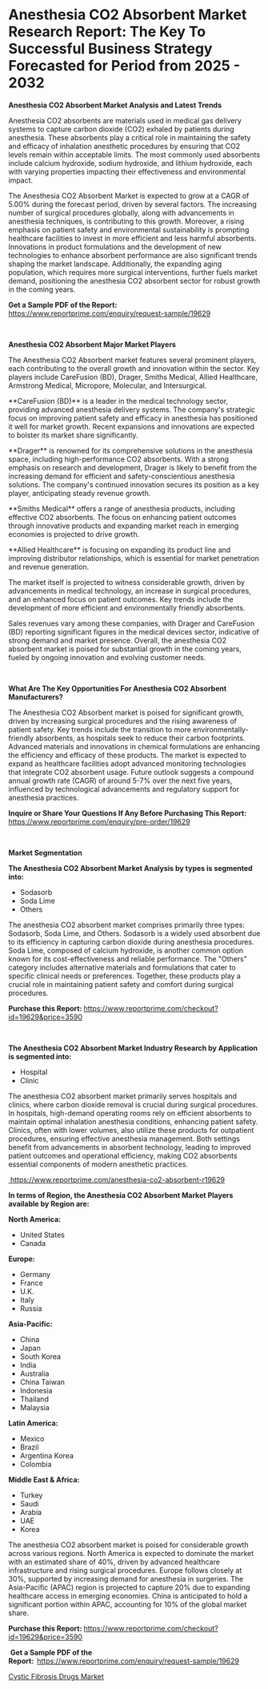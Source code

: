 <p><h1>Anesthesia CO2 Absorbent Market Research Report: The Key To Successful Business Strategy Forecasted for Period from 2025 - 2032</h1></p><p><strong>Anesthesia CO2 Absorbent Market Analysis and Latest Trends</strong></p>
<p><p>Anesthesia CO2 absorbents are materials used in medical gas delivery systems to capture carbon dioxide (CO2) exhaled by patients during anesthesia. These absorbents play a critical role in maintaining the safety and efficacy of inhalation anesthetic procedures by ensuring that CO2 levels remain within acceptable limits. The most commonly used absorbents include calcium hydroxide, sodium hydroxide, and lithium hydroxide, each with varying properties impacting their effectiveness and environmental impact.</p><p>The Anesthesia CO2 Absorbent Market is expected to grow at a CAGR of 5.00% during the forecast period, driven by several factors. The increasing number of surgical procedures globally, along with advancements in anesthesia techniques, is contributing to this growth. Moreover, a rising emphasis on patient safety and environmental sustainability is prompting healthcare facilities to invest in more efficient and less harmful absorbents. Innovations in product formulations and the development of new technologies to enhance absorbent performance are also significant trends shaping the market landscape. Additionally, the expanding aging population, which requires more surgical interventions, further fuels market demand, positioning the anesthesia CO2 absorbent sector for robust growth in the coming years.</p></p>
<p><strong>Get a Sample PDF of the Report:&nbsp;</strong> <a href="https://www.reportprime.com/enquiry/request-sample/19629?utm_campaign=2782&utm_medium=2&utm_source=Github&utm_content=ia&utm_term=20032025&utm_id=anesthesia-co2-absorbent">https://www.reportprime.com/enquiry/request-sample/19629</a></p>
<p>&nbsp;</p>
<p><strong>Anesthesia CO2 Absorbent Major Market Players</strong></p>
<p><p>The Anesthesia CO2 Absorbent market features several prominent players, each contributing to the overall growth and innovation within the sector. Key players include CareFusion (BD), Drager, Smiths Medical, Allied Healthcare, Armstrong Medical, Micropore, Molecular, and Intersurgical.</p><p>**CareFusion (BD)** is a leader in the medical technology sector, providing advanced anesthesia delivery systems. The company's strategic focus on improving patient safety and efficacy in anesthesia has positioned it well for market growth. Recent expansions and innovations are expected to bolster its market share significantly.</p><p>**Drager** is renowned for its comprehensive solutions in the anesthesia space, including high-performance CO2 absorbents. With a strong emphasis on research and development, Drager is likely to benefit from the increasing demand for efficient and safety-conscientious anesthesia solutions. The company's continued innovation secures its position as a key player, anticipating steady revenue growth.</p><p>**Smiths Medical** offers a range of anesthesia products, including effective CO2 absorbents. The focus on enhancing patient outcomes through innovative products and expanding market reach in emerging economies is projected to drive growth. </p><p>**Allied Healthcare** is focusing on expanding its product line and improving distributor relationships, which is essential for market penetration and revenue generation. </p><p>The market itself is projected to witness considerable growth, driven by advancements in medical technology, an increase in surgical procedures, and an enhanced focus on patient outcomes. Key trends include the development of more efficient and environmentally friendly absorbents. </p><p>Sales revenues vary among these companies, with Drager and CareFusion (BD) reporting significant figures in the medical devices sector, indicative of strong demand and market presence. Overall, the anesthesia CO2 absorbent market is poised for substantial growth in the coming years, fueled by ongoing innovation and evolving customer needs.</p></p>
<p>&nbsp;</p>
<p><strong>What Are The Key Opportunities For Anesthesia CO2 Absorbent Manufacturers?</strong></p>
<p><p>The Anesthesia CO2 Absorbent market is poised for significant growth, driven by increasing surgical procedures and the rising awareness of patient safety. Key trends include the transition to more environmentally-friendly absorbents, as hospitals seek to reduce their carbon footprints. Advanced materials and innovations in chemical formulations are enhancing the efficiency and efficacy of these products. The market is expected to expand as healthcare facilities adopt advanced monitoring technologies that integrate CO2 absorbent usage. Future outlook suggests a compound annual growth rate (CAGR) of around 5-7% over the next five years, influenced by technological advancements and regulatory support for anesthesia practices.</p></p>
<p><strong>Inquire or Share Your Questions If Any Before Purchasing This Report:</strong> <a href="https://www.reportprime.com/enquiry/pre-order/19629?utm_campaign=2782&utm_medium=2&utm_source=Github&utm_content=ia&utm_term=20032025&utm_id=anesthesia-co2-absorbent">https://www.reportprime.com/enquiry/pre-order/19629</a></p>
<p>&nbsp;</p>
<p><strong>Market Segmentation</strong></p>
<p><strong>The Anesthesia CO2 Absorbent Market Analysis by types is segmented into:</strong></p>
<p><ul><li>Sodasorb</li><li>Soda Lime</li><li>Others</li></ul></p>
<p><p>The anesthesia CO2 absorbent market comprises primarily three types: Sodasorb, Soda Lime, and Others. Sodasorb is a widely used absorbent due to its efficiency in capturing carbon dioxide during anesthesia procedures. Soda Lime, composed of calcium hydroxide, is another common option known for its cost-effectiveness and reliable performance. The "Others" category includes alternative materials and formulations that cater to specific clinical needs or preferences. Together, these products play a crucial role in maintaining patient safety and comfort during surgical procedures.</p></p>
<p><strong>Purchase this Report:&nbsp;</strong><a href="https://www.reportprime.com/checkout?id=19629&price=3590&utm_campaign=2782&utm_medium=2&utm_source=Github&utm_content=ia&utm_term=20032025&utm_id=anesthesia-co2-absorbent">https://www.reportprime.com/checkout?id=19629&price=3590</a></p>
<p>&nbsp;</p>
<p><strong>The Anesthesia CO2 Absorbent Market Industry Research by Application is segmented into:</strong></p>
<p><ul><li>Hospital</li><li>Clinic</li></ul></p>
<p><p>The anesthesia CO2 absorbent market primarily serves hospitals and clinics, where carbon dioxide removal is crucial during surgical procedures. In hospitals, high-demand operating rooms rely on efficient absorbents to maintain optimal inhalation anesthesia conditions, enhancing patient safety. Clinics, often with lower volumes, also utilize these products for outpatient procedures, ensuring effective anesthesia management. Both settings benefit from advancements in absorbent technology, leading to improved patient outcomes and operational efficiency, making CO2 absorbents essential components of modern anesthetic practices.</p></p>
<p><a href="https://www.reportprime.com/anesthesia-co2-absorbent-r19629?utm_campaign=2782&utm_medium=2&utm_source=Github&utm_content=ia&utm_term=20032025&utm_id=anesthesia-co2-absorbent">&nbsp;https://www.reportprime.com/anesthesia-co2-absorbent-r19629</a></p>
<p><strong>In terms of Region, the Anesthesia CO2 Absorbent Market Players available by Region are:</strong></p>
<p>
    <p> <strong> North America: </strong>
        <ul>
            <li>United States</li>
            <li>Canada</li>
        </ul>
        </p> 
    <p> <strong> Europe: </strong>
        <ul>
            <li>Germany</li>
            <li>France</li>
            <li>U.K.</li>
            <li>Italy</li>
            <li>Russia</li>
        </ul>
        </p> 
    <p> <strong> Asia-Pacific: </strong>
        <ul>
            <li>China</li>
            <li>Japan</li>
            <li>South Korea</li>
            <li>India</li>
            <li>Australia</li>
            <li>China Taiwan</li>
            <li>Indonesia</li>
            <li>Thailand</li>
            <li>Malaysia</li>
        </ul>
        </p> 
    <p> <strong> Latin America: </strong>
        <ul>
            <li>Mexico</li>
            <li>Brazil</li>
            <li>Argentina Korea</li>
            <li>Colombia</li>
        </ul>
        </p> 
    <p> <strong> Middle East & Africa: </strong>
        <ul>
            <li>Turkey</li>
            <li>Saudi</li>
            <li>Arabia</li>
            <li>UAE</li>
            <li>Korea</li>
        </ul>
    </p>
    </p>
<p><p>The anesthesia CO2 absorbent market is poised for considerable growth across various regions. North America is expected to dominate the market with an estimated share of 40%, driven by advanced healthcare infrastructure and rising surgical procedures. Europe follows closely at 30%, supported by increasing demand for anesthesia in surgeries. The Asia-Pacific (APAC) region is projected to capture 20% due to expanding healthcare access in emerging economies. China is anticipated to hold a significant portion within APAC, accounting for 10% of the global market share.</p></p>
<p><strong>Purchase this Report: </strong><a href="https://www.reportprime.com/checkout?id=19629&price=3590&utm_campaign=2782&utm_medium=2&utm_source=Github&utm_content=ia&utm_term=20032025&utm_id=anesthesia-co2-absorbent">https://www.reportprime.com/checkout?id=19629&price=3590</a></p>
<p>&nbsp;<strong>Get a Sample PDF of the Report:&nbsp;&nbsp;</strong><a href="https://www.reportprime.com/enquiry/request-sample/19629?utm_campaign=2782&utm_medium=2&utm_source=Github&utm_content=ia&utm_term=20032025&utm_id=anesthesia-co2-absorbent">https://www.reportprime.com/enquiry/request-sample/19629</a></p>
<p><strong></strong></p>
<p><p><a href="https://github.com/foddekampo/Market-Research-Report-List-1/blob/main/cystic-fibrosis-drugs-market.md?utm_campaign=2782&utm_medium=2&utm_source=Github&utm_content=ia&utm_term=20032025&utm_id=anesthesia-co2-absorbent">Cystic Fibrosis Drugs Market</a></p></p>